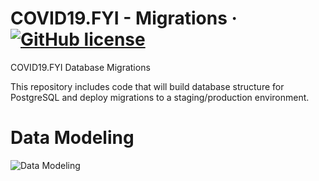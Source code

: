 # COVID19.FYI - Migrations &middot; [![GitHub license](https://img.shields.io/github/license/COVID19-OSS/covid19.fyi-migrations)](https://github.com/COVID19-OSS/covid19.fyi-migrations/blob/master/LICENSE)

COVID19.FYI Database Migrations

This repository includes code that will build database structure for PostgreSQL and deploy migrations to a staging/production environment.

# Data Modeling
![Data Modeling](https://i.imgur.com/ET0lI6C.png)